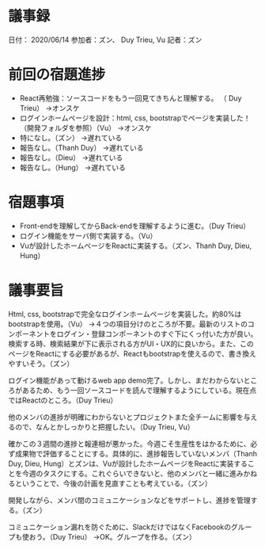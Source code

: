 # 議事録


日付： 2020/06/14
参加者：ズン、 Duy Trieu, Vu
記者：ズン


# 前回の宿題進捗
 * React再勉強：ソースコードをもう一回見てきちんと理解する。 （ Duy Trieu）
→オンスケ
*  ログインホームページを設計：html, css, bootstrapでページを実装した！（開発フォルダを参照）（Vu）
→オンスケ
* 特になし。（ズン）
→遅れている
* 報告なし。（Thanh Duy）
→遅れている
* 報告なし。（Dieu）
→遅れている
* 報告なし。（Hung）
→遅れている


# 宿題事項
* Front-endを理解してからBack-endを理解するように進む。（Duy Trieu）
* ログイン機能をサーバ側で実装する。（Vu）
* Vuが設計したホームページをReactに実装する。（ズン、Thanh Duy, Dieu, Hung）


# 議事要旨
Html, css, bootstrapで完全なログインホームページを実装した。約80%はbootstrapを使用。（Vu）
→４つの項目分けのところが不要。最新のリストのコンポーネントをログイン・登録コンポーネントのすぐ下にくっ付いた方が良い。検索する時、検索結果が下に表示される方がUI・UX的に良いから。また、このページをReactにする必要があるが、Reactもbootstrapを使えるので、書き換えやすいそう。（ズン）


ログイン機能があって動けるweb app demo完了。しかし、まだわからないところがあるため、もう一回ソースコードを読んで理解するようにしている。現在点ではReactのところ。（Duy Trieu）


他のメンバの進捗が明確にわからないとプロジェクトまた全チームに影響を与えるので、なんとかしっかりと把握したい。（Duy Trieu, Vu）


確かこの３週間の進捗と報連相が悪かった。今週こそ生産性をはかるために、必ず成果物で評価することにする。具体的に、進捗報告していないメンバ（Thanh Duy, Dieu, Hung）とズンは、Vuが設計したホームページをReactに実装することを今週のタスクにする。これぐらいできないと、他のメンバと一緒に進みかねるということで、今後の計画を見直すことも考えている。（ズン）


開発しながら、メンバ間のコミュニケーションなどをサポートし、進捗を管理する。（ズン）

コミュニケーション漏れを防ぐために、SlackだけではなくFacebookのグループも使おう。（Duy Trieu）
→OK。グループを作る。（ズン）
